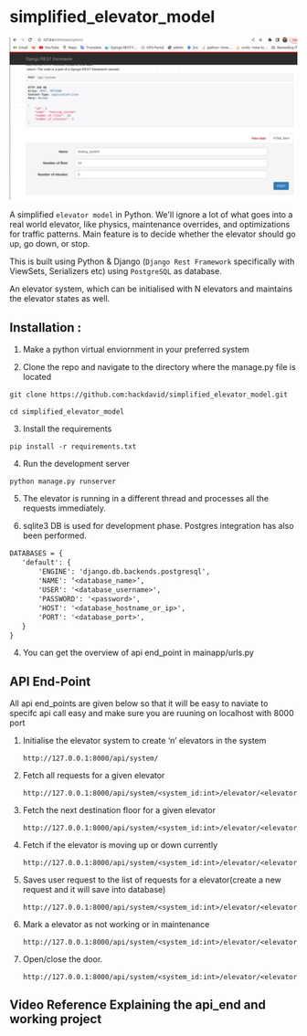 # simplified_elevator_model
![alt system intialized api image](assests/system.png)

A simplified `elevator model` in Python. We'll ignore a lot of what goes into a real world elevator, like physics, maintenance overrides, and optimizations for traffic patterns. Main feature is to decide whether the elevator should go up, go down, or stop. 

This is built using Python & Django (`Django Rest Framework` specifically with ViewSets, Serializers etc) using `PostgreSQL` as database.

An elevator system, which can be initialised with N elevators and maintains the elevator states as well. 

## Installation : 
1. Make a python virtual enviornment in your preferred system

2. Clone the repo and navigate to the directory where the manage.py file is located
```
git clone https://github.com:hackdavid/simplified_elevator_model.git
```
```
cd simplified_elevator_model
```

3. Install the requirements
```
pip install -r requirements.txt
```
4. Run the development server
```
python manage.py runserver
```

5. The elevator is running in a different thread and processes all the requests immediately.

6. sqlite3 DB is used for development phase. Postgres integration has also been performed.
```
DATABASES = {
   'default': {
       'ENGINE': 'django.db.backends.postgresql',
       'NAME': ‘<database_name>’,
       'USER': '<database_username>',
       'PASSWORD': '<password>',
       'HOST': '<database_hostname_or_ip>',
       'PORT': '<database_port>',
   }
}
```
4. You can get the overview of api end_point in mainapp/urls.py

## API End-Point
All api end_points are given below so that it will be easy to naviate to specifc api call easy
and make sure you are ruuning on localhost with 8000 port

1. Initialise the elevator system to create ‘n’ elevators in the system
   ```
   http://127.0.0.1:8000/api/system/
   ```
2. Fetch all requests for a given elevator
    ```
   http://127.0.0.1:8000/api/system/<system_id:int>/elevator/<elevator_id:int>/req_current_status/
   ```
3. Fetch the next destination floor for a given elevator
    ```
   http://127.0.0.1:8000/api/system/<system_id:int>/elevator/<elevator_id:int>/destination/
   ```
4. Fetch if the elevator is moving up or down currently
    ```
   http://127.0.0.1:8000/api/system/<system_id:int>/elevator/<elevator_id:int>/moving_diretion/
   ```
5. Saves user request to the list of requests for a elevator(create a new request and it will save into database)
    ```
   http://127.0.0.1:8000/api/system/<system_id:int>/elevator/<elevator_id:int>/make_request/
   ```
6. Mark a elevator as not working or in maintenance 
    ```
   http://127.0.0.1:8000/api/system/<system_id:int>/elevator/<elevator_id:int>/mark_elevator_under_maintainance/
   ```
7. Open/close the door.
    ```
   http://127.0.0.1:8000/api/system/<system_id:int>/elevator/<elevator_id:int>/open_or_close_door/
   ```
## Video Reference Explaining the api_end and working project 
